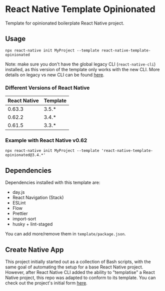 # React Native Template Opinionated

Template for opinionated boilerplate React Native project.

## Usage

```
npx react-native init MyProject --template react-native-template-opinionated
```

Note: make sure you don't have the global legacy CLI (`react-native-cli`) installed, as this version of the template only works with the new CLI. More details on legacy vs new CLI can be found [here](https://github.com/react-native-community/cli/blob/master/docs/init.md).

### Different Versions of React Native

| React Native | Template |
| ------------ | -------- |
| 0.63.3       | 3.5.\*   |
| 0.62.2       | 3.4.\*   |
| 0.61.5       | 3.3.\*   |

### Example with React Native v0.62

```
npx react-native init MyProject --template 'react-native-template-opinionated@3.4.*'
```

## Dependencies

Dependencies installed with this template are:

- day.js
- React Navigation (Stack)
- ESLint
- Flow
- Prettier
- import-sort
- husky + lint-staged

You can add more/remove them in `template/package.json`.

## Create Native App

This project initially started out as a collection of Bash scripts, with the same goal of automating the setup for a base React Native project. However, after React Native CLI added the ability to "templatise" a React Native project, this repo was adapted to conform to its template. You can check out the project's initial form [here](https://github.com/nictar/create-native-app/tree/v1.0.0).
